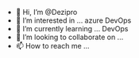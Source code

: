 - 👋 Hi, I’m @Dezipro
- 👀 I’m interested in ... azure DevOps
- 🌱 I’m currently learning ... DevOps
- 💞️ I’m looking to collaborate on ...
- 📫 How to reach me ...

<!---
Dezipro/Dezipro is a ✨ special ✨ repository because its `README.md` (this file) appears on your GitHub profile.
You can click the Preview link to take a look at your changes.
--->
